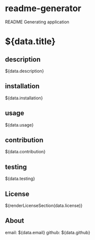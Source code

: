 # readme-generator
README Generating application

# ${data.title}

## description
${data.description}

## installation
${data.installation}

## usage
${data.usage}

## contribution 
${data.contribution}

## testing
${data.testing}

## License
  ${renderLicenseSection(data.license)}

 ## About

email: ${data.email}
github: ${data.github}
